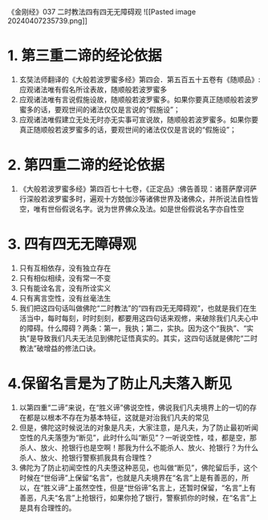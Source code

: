 《金刚经》037 二时教法四有四无无障碍观
![[Pasted image 20240407235739.png]]

# 1. 第三重二谛的经论依据

1. 玄奘法师翻译的《大般若波罗蜜多经》第四会．第五百五十五卷有《随顺品》:应观诸法唯有假名所诠表故，随顺般若波罗蜜多
2. 应观诸法唯有言说假施设故，随顺般若波罗蜜多。如果你要真正随顺般若波罗蜜多的话，要观世间的诸法仅仅是言说的“假施设”；
3. 应观诸法唯假建立无处无时亦无实事可宣说故，随顺般若波罗蜜多。如果你要真正随顺般若波罗蜜多的话，要观世间的诸法仅仅是言说的“假施设”；


# 2. 第四重二谛的经论依据

1. 《大般若波罗蜜多经》第四百七十七卷，《正定品》:佛告善现：诸菩萨摩诃萨行深般若波罗蜜多时，遍观十方兢伽沙等诸佛世界及诸佛众，并所说法自性皆空，唯有世俗假说名字。说为世界佛众及法。如是世俗假说名字亦自性空

# 3. 四有四无无障碍观

1. 只有互相依存，没有独立存在
2. 只有相似相续，没有常一不变
3. 只有能诠名言，没有所诠实义
4. 只有离言空性，没有丝毫法生
5. 我们把这四句话叫做佛陀“二时教法”的“四有四无无障碍观”，也就是我们在生活当中，每时每刻，时时刻刻，都要用这四句话来观修，来破除我们凡夫心中的障碍。什么障碍？两条：第一，我执；第二，实执。因为这个“我执”、“实执”是导致我们凡夫无法见到佛陀证悟真实的。其实，这四句话就是佛陀“二时教法”破增益的修法口诀。

# 4.保留名言是为了防止凡夫落入断见

1. 以第四重“二谛”来说，在“胜义谛”佛说空性，佛说我们凡夫境界上的一切的存在都是以根本不存在为基本特征，这就是对治我们凡夫的常见
2. 但是，佛陀这时候说法的对象是凡夫，大家注意，是凡夫，为了防止最初听闻空性的凡夫落堕为“断见”，此时什么叫“断见”？一听说空性，哇，都是空，那杀人、放火、抢银行也是空啊！那我为什么不能杀人、放火、抢银行？为什么杀人、放火、抢银行警察抓我具有合理性？
3. 佛陀为了防止初闻空性的凡夫堕这种恶见，也叫做“断见”，佛陀留后手，这个时候在“世俗谛”上保留“名言”，也就是凡夫境界在“名言”上是有善恶的，所以，在“胜义谛”上虽然空性，但是“世俗谛”名言上，还暂时保留，“名言”上有善恶，凡夫“名言”上抢银行，如果你抢了银行，警察抓你的时候，在“名言”上是具有合理性的。
